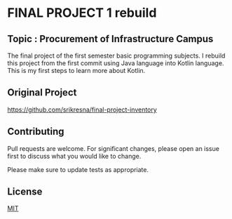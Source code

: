 # FINAL PROJECT 1 rebuild

## Topic : Procurement of Infrastructure Campus

The final project of the first semester basic programming subjects. I rebuild this project from the first commit using Java language into Kotlin language. This is my first steps to learn more about Kotlin.

## Original Project

https://github.com/srikresna/final-project-inventory

## Contributing

Pull requests are welcome. For significant changes, please open an issue first
to discuss what you would like to change.

Please make sure to update tests as appropriate.

## License

[MIT](https://choosealicense.com/licenses/mit/)
